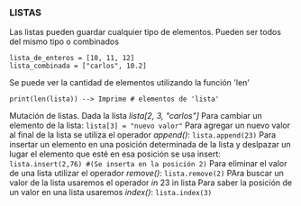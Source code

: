    ### LISTAS ###

Las listas pueden guardar cualquier tipo de elementos. 
Pueden ser todos del mismo tipo o combinados
```
lista_de_enteros = [10, 11, 12]
lista_combinada = ["carlos", 10.2]
```
Se puede ver la cantidad de elementos utilizando la función 'len'
```
print(len(lista)) --> Imprime # elementos de 'lista'
```

Mutación de listas.
Dada la lista _lista[2, 3, "carlos"]_
    Para cambiar un elemento de la lista: 
    ```
    lista[3] = "nuevo valor"
    ```
    Para agregar un nuevo valor al final de la lista se utiliza el operador _append()_: 
    ```
    lista.append(23)
    ```
    Para insertar un elemento en una posición determinada de la lista y deslpazar un lugar 
    el elemento que esté en esa posición se usa insert:
    ```
    lista.insert(2,76) #(Se inserta en la posición 2)
    ```
    Para eliminar el valor de una lista utilizar el operador _remove()_: 
    ```
    lista.remove(2)
    ```
    PAra buscar un valor de la lista usaremos el operador _in_ 23 in lista
    Para saber la posición de un valor en una lista usaremos _index()_:
    ```
    lista.index(3)
    ```
